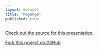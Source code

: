 ```yaml
---
layout: default
title: "hogehge"
published: true
---
```



[Check out the source for this presentation.](https://github.com/bmcmurray/hekyll/tree/gh-pages)

[Fork this project on GitHub](https://github.com/bmcmurray/hekyll)
